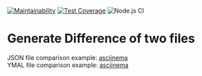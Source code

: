 [![Maintainability](https://api.codeclimate.com/v1/badges/3e27433e2f39f84f3421/maintainability)](https://codeclimate.com/github/patapiks/frontend-project-lvl2/maintainability)
[![Test Coverage](https://api.codeclimate.com/v1/badges/3e27433e2f39f84f3421/test_coverage)](https://codeclimate.com/github/patapiks/frontend-project-lvl2/test_coverage)
![Node.js CI](https://github.com/patapiks/frontend-project-lvl2/workflows/Node.js%20CI/badge.svg)  
# Generate Difference of two files  
  
JSON file comparison example: [asciinema](https://asciinema.org/a/nQ72eBKg5isITOJm2XhMAWcaN)  
YMAL file comparison example: [asciinema](https://asciinema.org/a/tG22uzs6bflS3OnQOovPAHkiL)  